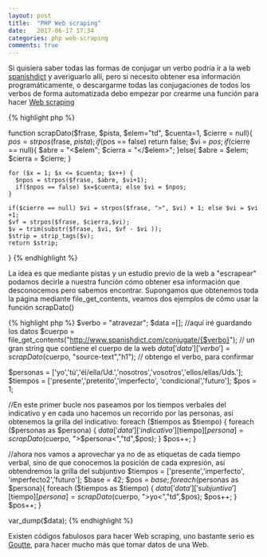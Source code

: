 ```yaml
---
layout: post
title:  "PHP Web scraping"
date:   2017-06-17 17:34
categories: php web-scraping
comments: true
---
```


Si quisiera saber todas las formas de conjugar un verbo podría ir a la web [spanishdict][spanishdict] y averiguarlo allí, pero si necesito obtener esa información programáticamente, o descargarme todas las conjugaciones de todos los verbos de forma automatizada debo empezar por crearme una función para hacer [Web scraping][Web scraping] 

{% highlight php %}

  function scrapDato($frase, $pista, $elem="td", $cuenta=1, $cierre = null){ 
    $pos = strpos($frase, $pista);
    if($pos == false) return false;
    $vi = $pos;
    if($cierre == null){
      $abre = "<$elem";
      $cierra = "</$elem>";
    }else{
      $abre = $elem;
      $cierra = $cierre;
    }

    for ($x = 1; $x <= $cuenta; $x++) {
      $npos = strpos($frase, $abre, $vi+1);
      if($npos == false) $x=$cuenta; else $vi = $npos;
    } 

    if($cierre == null) $vi = strpos($frase, ">", $vi) + 1; else $vi = $vi +1;
    $vf = strpos($frase, $cierra,$vi);
    $v = trim(substr($frase, $vi, $vf - $vi ));
    $strip = strip_tags($v);
    return $strip;
  }
{% endhighlight %}

La idea es que mediante pistas y un estudio previo de la web a "escrapear" podamos decirle a nuestra función cómo obtener esa información que desconocemos pero sabemos encontrar. Supongamos que obtenemos toda la página mediante file_get_contents, veamos dos ejemplos de cómo usar la función scrapDato()

{% highlight php %}
$verbo = "atravezar";
$data =[]; //aquí iré guardando los datos
$cuerpo = file_get_contents("http://www.spanishdict.com/conjugate/{$verbo}"); // un gran string que contiene el cuerpo de la web
$data['data']['verbo'] = scrapDato($cuerpo, "source-text","h1"); // obtengo el verbo, para confirmar

$personas = ['yo','tú','él/ella/Ud.','nosotros','vosotros','ellos/ellas/Uds.'];
$tiempos = ['presente','preterito','imperfecto', 'condicional','futuro'];
$pos = 1;

//En este primer bucle nos paseamos por los tiempos verbales del indicativo y en cada uno hacemos un recorrido por las personas, asi obtenemos la grilla del indicativo:
foreach ($tiempos as $tiempo) {
	foreach ($personas as $persona) {
		$data['data']['indicativo'][$tiempo][$persona] = scrapDato($cuerpo, ">$persona<","td",$pos);
	}
	$pos++;
}

//ahora nos vamos a aprovechar ya no de as etiquetas de cada tiempo verbal, sino de que conocemos la posición de cada expresión, así obtendremos la grilla del subjuntivo
$tiempos = ['presente','imperfecto', 'imperfecto2','futuro'];
$base = 42;
$pos = $base;
foreach ($personas as $persona){
	foreach ($tiempos as $tiempo) {
		$data['data']['subjuntivo'][$tiempo][$persona] = scrapDato($cuerpo, ">yo<","td",$pos);
		$pos++;
	}
	$pos++;
}

var_dump($data);
{% endhighlight %}

Existen códigos fabulosos para hacer Web scraping, uno bastante serio es [Goutte][Goutte], para hacer mucho más que tomar datos de una Web.

[spanishdict]: http://www.spanishdict.com/conjugate/esperar
[Web scraping]:    https://es.wikipedia.org/wiki/Web_scraping
[Goutte]: https://github.com/FriendsOfPHP/Goutte